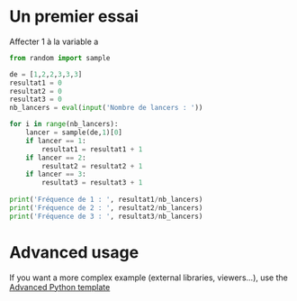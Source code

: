# Un premier essai
Affecter 1 à la variable a
```python runnable
from random import sample

de = [1,2,2,3,3,3]
resultat1 = 0
resultat2 = 0
resultat3 = 0
nb_lancers = eval(input('Nombre de lancers : '))

for i in range(nb_lancers):
	lancer = sample(de,1)[0]
	if lancer == 1:
		resultat1 = resultat1 + 1
	if lancer == 2:
		resultat2 = resultat2 + 1
	if lancer == 3:
		resultat3 = resultat3 + 1
	
print('Fréquence de 1 : ', resultat1/nb_lancers)
print('Fréquence de 2 : ', resultat2/nb_lancers)
print('Fréquence de 3 : ', resultat3/nb_lancers)	

```

# Advanced usage

If you want a more complex example (external libraries, viewers...), use the [Advanced Python template](https://tech.io/select-repo/429)
